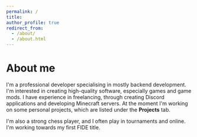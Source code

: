 ```yaml
---
permalink: /
title:
author_profile: true
redirect_from: 
  - /about/
  - /about.html
---
```


# About me
I'm a professional developer specialising in mostly backend development. I'm interested in creating high-quality software, especially games and game mods. I have experience in freelancing, through creating Discord applications and developing Minecraft servers. At the moment I'm working on some personal projects, which are listed under the **Projects** tab.

I'm also a strong chess player, and I often play in tournaments and online. I'm working towards my first FIDE title.